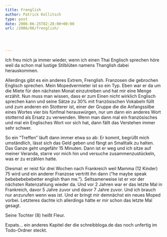 ```yaml
---
title: Frenglish
author: Patrick Kollitsch
type: post
date: 2006-06-25T02:28:00+00:00
url: /2006/06/frenglish/




---
```

Ich freu mich ja immer wieder, wenn ich einen Thai Englisch sprechen h&ouml;re weil da schon mal lustige Stilbl&uuml;ten namens Thanglish dabei herauskommen.

Allerdings gibt es ein anderes Extrem, Frenglish. Franzosen die gebrochen Englisch sprechen. Mein Mopedvermieter ist so ein Typ. Eben war er da um die Miete f&uuml;r den n&auml;chsten Monat einzutreiben und hat mir eine Menge erz&auml;hlt. Nun muss man wissen, dass er zum Einen nicht wirklich Englisch sprechen kann und seine S&auml;tze zu 30% mit franz&ouml;sischen Vokabeln f&uuml;llt und zum anderen ein Stotterer ist, einer der Gruppe die die Anfangssilbe eines Wortes vier bis f&uuml;nfmal herausw&uuml;rgen, nur um dann ein anderes Wort stotternd als Ersatz zu verwenden. Wenn man dann mal ein franz&ouml;sisches und mal ein Englisches Wort vor sich hat, dann f&auml;llt das Verstehen immer sehr schwer.

So ein &#8220;Treffen&#8221; l&auml;uft dann immer etwa so ab: Er kommt, begr&uuml;&szlig;t mich umst&auml;ndlich, l&auml;sst sich das Geld geben und f&auml;ngt an Smalltalk zu halten. Das Ganze geht ungef&auml;hr 15 Minuten. Dann ist er weg und ich sitze auf meiner Veranda, starre vor mich hin und versuche zusammenzust&uuml;ckeln, was er zu erz&auml;hlen hatte. 

Diesmal: er reist f&uuml;r drei Wochen nach Frankreich weil Mamma (12 Kinder) 75 wird und ein anderer Franzose vertritt ihn dann (&#8220;he maybe speak bebebebebebetter english than me.&#8221;). Seltsamerweise ist er vor der n&auml;chsten Ratenzahlung wieder da. Und vor 2 Jahren war er das letzte Mal in Frankreich, davor 5 Jahre zuvor und davor 7 Jahre zuvor. Und ich brauch nur anzurufen wenn was ist. Und er bringt mir demn&auml;chst ein neues Moped vorbei. Letzteres dachte ich allerdings h&auml;tte er mir schon das letzte Mal gesagt.

Seine Tochter (8) hei&szlig;t Fleur.

Expats&#8230; ein anderes Kapitel der die schreibbloga.de das noch unfertig im Todo-Ordner steckt.